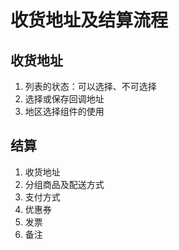 # 收货地址及结算流程

## 收货地址

1. 列表的状态：可以选择、不可选择
2. 选择或保存回调地址
3. 地区选择组件的使用

## 结算

1. 收货地址
2. 分组商品及配送方式
3. 支付方式
4. 优惠券
5. 发票
6. 备注

